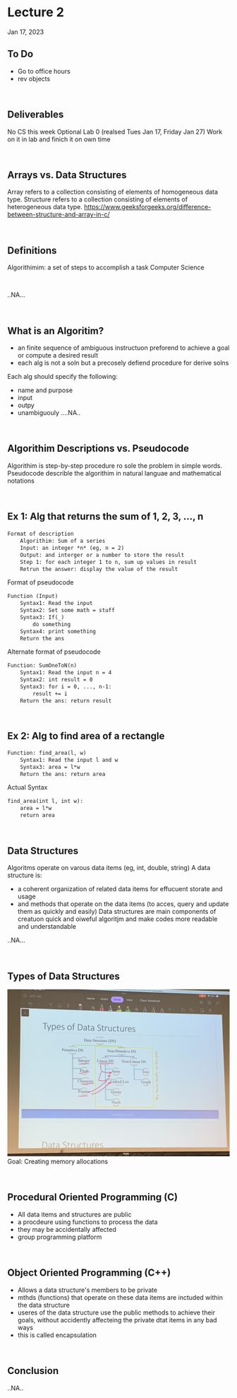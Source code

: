 # Lecture 2
Jan 17, 2023

## To Do
- Go to office hours
- rev objects 

<br>

## Deliverables
No CS this week
Optional Lab 0 (realsed Tues Jan 17, Friday Jan 27)
Work on it in lab and finich it on own time

<br>

## Arrays vs. Data Structures
Array refers to a collection consisting of elements of homogeneous data type. 
Structure refers to a collection consisting of elements of heterogeneous data type.
https://www.geeksforgeeks.org/difference-between-structure-and-array-in-c/ 

<br>

## Definitions
Algorithimim: a set of steps to accomplish a task
Computer Science

<br>

..NA...

<br>

## What is an Algoritim?
- an finite sequence of ambiguous instructuon preforend to achieve a goal or compute a desired result
- each alg is not a soln but a precosely defiend procedure for derive solns

Each alg should specify the following:
- name and purpose
- input
- outpy
- unambiguouly  ....NA..

<br>

## Algorithim Descriptions vs. Pseudocode
Algorithim is step-by-step procedure ro sole the problem in simple words.
Pseudocode describle the algorithim in natural languae and mathematical notations

<br>

## Ex 1: Alg that returns the sum of 1, 2, 3, ..., n

```
Format of description
    Algorithim: Sum of a series 
    Input: an integer *n* (eg, n = 2)
    Output: and interger or a number to store the result
    Step 1: for each integer 1 to n, sum up values in result
    Retrun the answer: display the value of the result
```

Format of pseudocode
```
Function (Input)
    Syntax1: Read the input
    Syntax2: Set some math = stuff
    Syntax3: If(_)
        do something
    Syntax4: print something
    Return the ans
```

Alternate format of pseudocode
```
Function: SumOneToN(n)
    Syntax1: Read the input n = 4
    Syntax2: int result = 0
    Syntax3: for i = 0, ..., n-1:
        result += i
    Return the ans: return result
```

<br>

## Ex 2: Alg to find area of a rectangle
```
Function: find_area(l, w)
    Syntax1: Read the input l and w
    Syntax3: area = l*w
    Return the ans: return area
```

Actual Syntax
```
find_area(int l, int w):
    area = l*w
    return area
```

<br>

## Data Structures
Algoritms operate on varous data items (eg, int, double, string)
A data structure is:
- a coherent organization of related data items for effucuent storate and usage
- and methods that operate on the data items (to acces, query and update them as quickly and easily)
Data structures are main components of creatuon quick and oiweful algoritjm and make codes more readable and understandable

..NA...

<br>

## Types of Data Structures
![types_of_datastructures.JPG](types_of_datastructures.JPG)
Goal: Creating memory allocations

<br>

## Procedural Oriented Programming (C)
- All data items and structures are public
- a procdeure using functions to process the data
- they may be accidentally affected
- group programming platform

<br>

## Object Oriented Programming (C++)
- Allows a data structure's members to be private
- mthds (functions) that operate on these data items are inctuded within the data structure
- useres of the data structure use the public methods to achieve their goals, without accidently affecteing the private dtat items in any bad ways
- this is called encapsulation

<br>

## Conclusion

..NA..